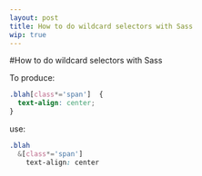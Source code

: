```yaml
---
layout: post
title: How to do wildcard selectors with Sass
wip: true
---
```

#How to do wildcard selectors with Sass

To produce:
```css
.blah[class*='span']  {
  text-align: center;
}
```

use:

```css
.blah
  &[class*='span']
    text-align: center
```
